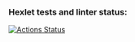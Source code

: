 ### Hexlet tests and linter status:
[![Actions Status](https://github.com/Scarecrow2510/python-project-49/workflows/hexlet-check/badge.svg)](https://github.com/Scarecrow2510/python-project-49/actions)